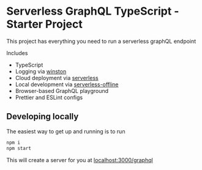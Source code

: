 # Serverless GraphQL TypeScript - Starter Project

This project has everything you need to run a serverless graphQL endpoint

Includes

- TypeScript
- Logging via [winston](https://github.com/winstonjs/winston)
- Cloud deployment via [serverless](https://www.serverless.com/)
- Local development via [serverless-offline](https://github.com/dherault/serverless-offline)
- Browser-based GraphQL playground
- Prettier and ESLint configs

## Developing locally

The easiest way to get up and running is to run

```sh
npm i
npm start
```

This will create a server for you at [localhost:3000/graphql](localhost:3000/graphql)

